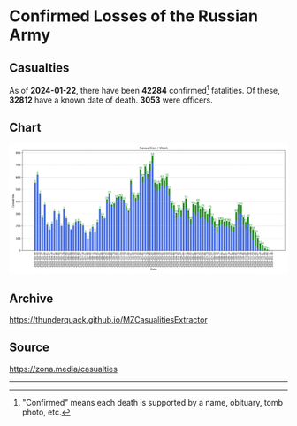 
# Confirmed Losses of the Russian Army

## Casualties

As of **2024-01-22**, there have been **42284** confirmed[^1] fatalities.
Of these, **32812** have a known date of death.
**3053** were officers.

## Chart

![7-Day Intervals Bar Chart](./docs/7days.svg)

## Archive

https://thunderquack.github.io/MZCasualitiesExtractor

## Source

https://zona.media/casualties

---

[^1]: "Confirmed" means each death is supported by a name, obituary, tomb photo, etc.
